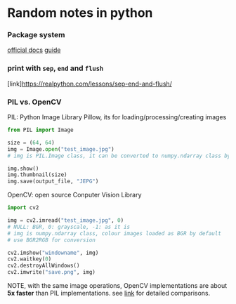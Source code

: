 # Random notes in python

### Package system
[official docs](https://packaging.python.org/en/latest/guides/distributing-packages-using-setuptools/)
[guide](https://docs.python-guide.org/writing/structure/)

### print with `sep`, `end` and `flush`
[link]https://realpython.com/lessons/sep-end-and-flush/

### PIL vs. OpenCV

PIL: Python Image Library Pillow, its for loading/processing/creating images
```python
from PIL import Image

size = (64, 64)
img = Image.open("test_image.jpg")
# img is PIL.Image class, it can be converted to numpy.ndarray class by np.array(img)

img.show()
img.thumbnail(size)
img.save(output_file, "JEPG")
```

OpenCV: open source Conputer Vision Library
```python
import cv2

img = cv2.imread("test_image.jpg", 0)
# NULL: BGR, 0: grayscale, -1: as it is
# img is numpy.ndarray class, colour images loaded as BGR by default
# use BGR2RGB for conversion

cv2.imshow("windowname", img)
cv2.waitkey(0)
cv2.destroyAllWindows()
cv2.imwrite("save.png", img)
```

NOTE, with the same image operations, OpenCV implementations are about **5x faster** than PIL implementations. see [link](https://www.kaggle.com/code/vfdev5/pil-vs-opencv/notebook) for detailed comparisons.


